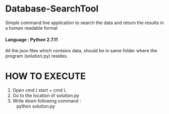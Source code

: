 # Database-SearchTool
Simple command line application to search the data and return the results in a human readable format
#### Language : Python 2.7.11
All the json files which contains data, should be in same folder where the program (solution.py) resides.
# HOW TO EXECUTE
1. Open cmd ( start + cmd ).
2. Go to the location of solution.py
3. Write down following command : <br/>
&nbsp;&nbsp;&nbsp;python solution.py
